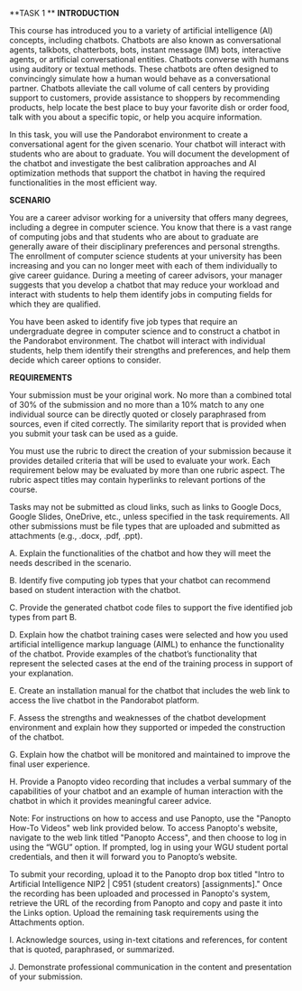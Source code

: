 **TASK 1
**
**INTRODUCTION**

This course has introduced you to a variety of artificial intelligence (AI) concepts, including chatbots. Chatbots are also known as conversational agents, talkbots, chatterbots, bots, instant message (IM) bots, interactive agents, or artificial conversational entities. Chatbots converse with humans using auditory or textual methods. These chatbots are often designed to convincingly simulate how a human would behave as a conversational partner. Chatbots alleviate the call volume of call centers by providing support to customers, provide assistance to shoppers by recommending products, help locate the best place to buy your favorite dish or order food, talk with you about a specific topic, or help you acquire information.



In this task, you will use the Pandorabot environment to create a conversational agent for the given scenario. Your chatbot will interact with students who are about to graduate. You will document the development of the chatbot and investigate the best calibration approaches and AI optimization methods that support the chatbot in having the required functionalities in the most efficient way.

**SCENARIO**

You are a career advisor working for a university that offers many degrees, including a degree in computer science. You know that there is a vast range of computing jobs and that students who are about to graduate are generally aware of their disciplinary preferences and personal strengths. The enrollment of computer science students at your university has been increasing and you can no longer meet with each of them individually to give career guidance. During a meeting of career advisors, your manager suggests that you develop a chatbot that may reduce your workload and interact with students to help them identify jobs in computing fields for which they are qualified.



You have been asked to identify five job types that require an undergraduate degree in computer science and to construct a chatbot in the Pandorabot environment. The chatbot will interact with individual students, help them identify their strengths and preferences, and help them decide which career options to consider.

**REQUIREMENTS**

Your submission must be your original work. No more than a combined total of 30% of the submission and no more than a 10% match to any one individual source can be directly quoted or closely paraphrased from sources, even if cited correctly. The similarity report that is provided when you submit your task can be used as a guide. 



You must use the rubric to direct the creation of your submission because it provides detailed criteria that will be used to evaluate your work. Each requirement below may be evaluated by more than one rubric aspect. The rubric aspect titles may contain hyperlinks to relevant portions of the course.



Tasks may not be submitted as cloud links, such as links to Google Docs, Google Slides, OneDrive, etc., unless specified in the task requirements. All other submissions must be file types that are uploaded and submitted as attachments (e.g., .docx, .pdf, .ppt).



A.  Explain the functionalities of the chatbot and how they will meet the needs described in the scenario.



B.  Identify five computing job types that your chatbot can recommend based on student interaction with the chatbot.



C.  Provide the generated chatbot code files to support the five identified job types from part B.



D.  Explain how the chatbot training cases were selected and how you used artificial intelligence markup language (AIML) to enhance the functionality of the chatbot. Provide examples of the chatbot’s functionality that represent the selected cases at the end of the training process in support of your explanation.



E.  Create an installation manual for the chatbot that includes the web link to access the live chatbot in the Pandorabot platform.



F.  Assess the strengths and weaknesses of the chatbot development environment and explain how they supported or impeded the construction of the chatbot.



G.  Explain how the chatbot will be monitored and maintained to improve the final user experience.



H.  Provide a Panopto video recording that includes a verbal summary of the capabilities of your chatbot and an example of human interaction with the chatbot in which it provides meaningful career advice.



Note: For instructions on how to access and use Panopto, use the "Panopto How-To Videos" web link provided below. To access Panopto's website, navigate to the web link titled "Panopto Access", and then choose to log in using the “WGU” option. If prompted, log in using your WGU student portal credentials, and then it will forward you to Panopto’s website.



To submit your recording, upload it to the Panopto drop box titled "Intro to Artificial Intelligence NIP2 | C951 (student creators) [assignments]." Once the recording has been uploaded and processed in Panopto's system, retrieve the URL of the recording from Panopto and copy and paste it into the Links option. Upload the remaining task requirements using the Attachments option.



I.  Acknowledge sources, using in-text citations and references, for content that is quoted, paraphrased, or summarized.



J.  Demonstrate professional communication in the content and presentation of your submission.
